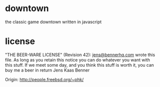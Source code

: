 downtown
========

the classic game downtown written in javascript


license
=======

"THE BEER-WARE LICENSE" (Revision 42):
<jens@bennerhq.com> wrote this file. As long as you retain this notice you
can do whatever you want with this stuff. If we meet some day, and you think
this stuff is worth it, you can buy me a beer in return Jens Kaas Benner

Origin: http://people.freebsd.org/~phk/
